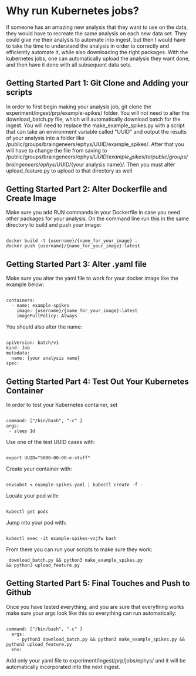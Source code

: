 # Why run Kubernetes jobs?

If someone has an amazing new analysis that they want to use on the data, they would have to recreate the same analysis on each new data set. They could give me their analysis to automate into ingest, but then I would have to take the time to understand the analysis in order to correctly and efficiently automate it, while also downloading the right packages. With the kubernetes jobs, one can automatically upload the analysis they want done, and then have it done with all subsequent data sets. 

## Getting Started Part 1: Git Clone and Adding your scripts

In order to first begin making your analysis job, git clone the experiment/ingest/prp/example-spikes/ folder. You will not need to alter the download_batch.py file, which will automatically download batch for the ingest. You will need to replace the make_example_spikes.py with a script that can take an environment variable called "UUID" and output the results of your analysis into a folder like /public/groups/braingeneers/ephys/UUID/example_spikes/. After that you will have to change the file from saving to /public/groups/braingeneers/ephys/$UUID/example_spikes/ to /public/groups/braingeneers/ephys/$UUID/{your analysis name}/. Then you must alter upload_feature.py to upload to that directory as well. 

## Getting Started Part 2: Alter Dockerfile and Create Image
Make sure you add RUN commands in your Dockerfile in case you need other packages for your analysis.
On the command line run this in the same directory to build and push your image:
<pre><code>
docker build -t {username}/{name_for_your_image} .
docker push {username}/{name_for_your_image}:latest 
</code></pre>

## Getting Started Part 3: Alter .yaml file

Make sure you alter the yaml file to work for your docker image like the example below:
<pre><code>
containers:
  - name: example-spikes
    image: {username}/{name_for_your_image}:latest
    imagePullPolicy: Always
</code></pre>

You should also alter the name:
<pre><code>
apiVersion: batch/v1
kind: Job
metadata:
  name: {your analysis name}
spec:
</code></pre>

## Getting Started Part 4: Test Out Your Kubernetes Container

In order to test your Kubernetes container, set
<pre><code>
command: ["/bin/bash", "-c" ]
args:
 - sleep 1d
</code></pre>

Use one of the test UUID cases with:

<pre><code>
export UUID="5000-00-00-e-stuff"
</code></pre>

Create your container with:
<pre><code>
envsubst < example-spikes.yaml | kubectl create -f -
</code></pre>

Locate your pod with:
<pre><code>
kubectl get pods
</code></pre>

Jump into your pod with:
<pre><code>
kubectl exec -it example-spikes-vxjfw bash
</code></pre>

From there you can run your scripts to make sure they work: <pre><code> download_batch.py && python3 make_example_spikes.py && python3 upload_feature.py</code></pre>

## Getting Started Part 5: Final Touches and Push to Github

Once you have tested everything, and you are sure that everything works make sure your args look like this so everything can run automatically:
<pre><code>
command: ["/bin/bash", "-c" ]
  args:
    - python3 download_batch.py && python3 make_example_spikes.py && python3 upload_feature.py
  env:
</code></pre>

Add only your yaml file to experiment/ingest/prp/jobs/ephys/ and it will be automatically incorporated into the next ingest.











